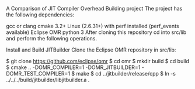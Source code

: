 A Comparison of JIT Compiler Overhead
Building project
The project has the following dependencies:

gcc or clang
cmake 3.2+
Linux (2.6.31+) with perf installed (perf_events available)
Eclipse OMR
python 3 
After cloning this repository cd into src/lib and perform the following operations.

Install and Build JITBuilder
Clone the Eclipse OMR repository in src/lib:

$ git clone https://github.com/eclipse/omr
$ cd omr
$ mkdir build
$ cd build
$ cmake .. -DOMR_COMPILER=1 -DOMR_JITBUILDER=1 -DOMR_TEST_COMPILER=1
$ make
$ cd ../jitbuilder/release/cpp
$ ln -s ../../../build/jitbuilder/libjitbuilder.a .

